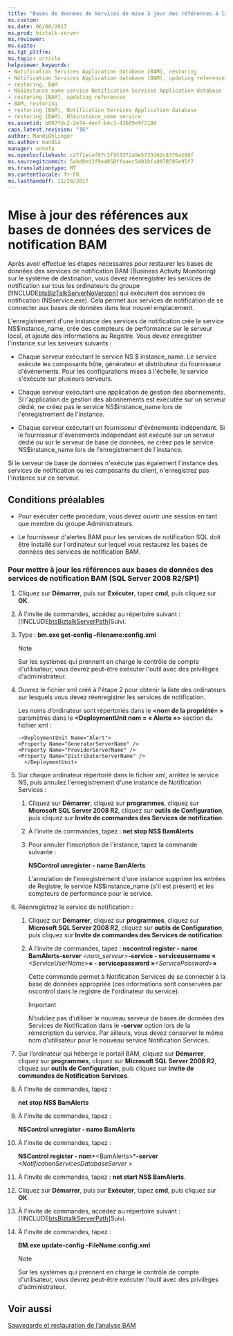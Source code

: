```yaml
---
title: "Bases de données de Services de mise à jour des références à la Notification BAM | Documents Microsoft"
ms.custom: 
ms.date: 06/08/2017
ms.prod: biztalk-server
ms.reviewer: 
ms.suite: 
ms.tgt_pltfrm: 
ms.topic: article
helpviewer_keywords:
- Notification Services Application database [BAM], restoring
- Notification Services Application database [BAM], updating references
- restoring, BAM
- NS$instance_name service Notification Services Application database [BAM], NS$instance_name service
- restoring [BAM], updating references
- BAM, restoring
- restoring [BAM], Notification Services Application database
- restoring [BAM], NS$instance_name service
ms.assetid: b007fdc2-2e74-4eef-b4c3-43689e9f2180
caps.latest.revision: "16"
author: MandiOhlinger
ms.author: mandia
manager: anneta
ms.openlocfilehash: c27f1ecaf07c3f953372a9e5733d62c8376a288f
ms.sourcegitcommit: 5abd0ed3f9e4858ffaaec5481bfa8878595e95f7
ms.translationtype: MT
ms.contentlocale: fr-FR
ms.lasthandoff: 11/28/2017
---
```

# <a name="how-to-update-references-to-the-bam-notification-services-databases"></a>Mise à jour des références aux bases de données des services de notification BAM
Après avoir effectué les étapes nécessaires pour restaurer les bases de données des services de notification BAM (Business Activity Monitoring) sur le système de destination, vous devez réenregistrer les services de notification sur tous les ordinateurs du groupe [!INCLUDE[btsBizTalkServerNoVersion](../includes/btsbiztalkservernoversion-md.md)] qui exécutent des services de notification (NSservice.exe). Cela permet aux services de notification de se connecter aux bases de données dans leur nouvel emplacement.  
  
 L'enregistrement d'une instance des services de notification crée le service NS$instance_name, crée des compteurs de performance sur le serveur local, et ajoute des informations au Registre. Vous devez enregistrer l'instance sur les serveurs suivants :  
  
-   Chaque serveur exécutant le service NS $ instance_name. Le service exécute les composants hôte, générateur et distributeur du fournisseur d'événements. Pour les configurations mises à l'échelle, le service s'exécute sur plusieurs serveurs.  
  
-   Chaque serveur exécutant une application de gestion des abonnements. Si l'application de gestion des abonnements est exécutée sur un serveur dédié, ne créez pas le service NS$instance_name lors de l'enregistrement de l'instance.  
  
-   Chaque serveur exécutant un fournisseur d'événements indépendant. Si le fournisseur d'événements indépendant est exécuté sur un serveur dédié ou sur le serveur de base de données, ne créez pas le service NS$instance_name lors de l'enregistrement de l'instance.  
  
 Si le serveur de base de données n'exécute pas également l'instance des services de notification ou les composants du client, n'enregistrez pas l'instance sur ce serveur.  
  
## <a name="prerequisites"></a>Conditions préalables  
  
-   Pour exécuter cette procédure, vous devez ouvrir une session en tant que membre du groupe Administrateurs.  
  
-   Le fournisseur d'alertes BAM pour les services de notification SQL doit être installé sur l'ordinateur sur lequel vous restaurez les bases de données des services de notification BAM.  
  
### <a name="to-update-references-to-the-bam-notification-services-databases-sql-server-2008-r2sp1"></a>Pour mettre à jour les références aux bases de données des services de notification BAM (SQL Server 2008 R2/SP1)  
  
1.  Cliquez sur **Démarrer**, puis sur **Exécuter**, tapez **cmd**, puis cliquez sur **OK**.  
  
2.  À l'invite de commandes, accédez au répertoire suivant : [!INCLUDE[btsBiztalkServerPath](../includes/btsbiztalkserverpath-md.md)]Suivi.  
  
3.  Type : **bm.exe get-config –filename:config.xml**  
  
    > [!NOTE]
    >  Sur les systèmes qui prennent en charge le contrôle de compte d'utilisateur, vous devrez peut-être exécuter l'outil avec des privilèges d'administrateur.  
  
4.  Ouvrez le fichier xml créé à l'étape 2 pour obtenir la liste des ordinateurs sur lesquels vous devez réenregistrer les services de notification.  
  
     Les noms d’ordinateur sont répertoriés dans le  **\<nom de la propriété\= \>**  paramètres dans le  **\<DeploymentUnit nom = « Alerte »\>**  section du fichier xml :  
  
    ```  
    -<DeploymentUnit Name="Alert">  
    <Property Name="GeneratorServerName" />  
    <Property Name="ProviderServerName" />  
    <Property Name="DistributorServerName" />  
      </DeploymentUnit>  
    ```  
  
5.  Sur chaque ordinateur répertorié dans le fichier xml, arrêtez le service NS, puis annulez l'enregistrement d'une instance de Notification Services :  
  
    1.  Cliquez sur **Démarrer**, cliquez sur **programmes**, cliquez sur **Microsoft SQL Server 2008 R2**, cliquez sur **outils de Configuration**, puis cliquez sur **Invite de commandes des Services de notification**.  
  
    2.  À l’invite de commandes, tapez : **net stop NS$ BamAlerts**  
  
    3.  Pour annuler l'inscription de l'instance, tapez la commande suivante :  
  
         **NSControl unregister - name BamAlerts**  
  
         L'annulation de l'enregistrement d'une instance supprime les entrées de Registre, le service NS$instance_name (s'il est présent) et les compteurs de performance pour le service.  
  
6.  Réenregistrez le service de notification :  
  
    1.  Cliquez sur **Démarrer**, cliquez sur **programmes**, cliquez sur **Microsoft SQL Server 2008 R2**, cliquez sur **outils de Configuration**, puis cliquez sur **Invite de commandes des Services de notification**.  
  
    2.  À l’invite de commandes, tapez : **nscontrol register - name BamAlerts-server**  *\<nom_serveur\>***-service - serviceusername «**  *\<ServiceUserName\>***« - servicepassword »***\<ServicePassword\>***»**  
  
         Cette commande permet à Notification Services de se connecter à la base de données appropriée (ces informations sont conservées par nscontrol dans le registre de l'ordinateur du service).  
  
        > [!IMPORTANT]
        >  N’oubliez pas d’utiliser le nouveau serveur de bases de données des Services de Notification dans le **-server** option lors de la réinscription du service. Par ailleurs, vous devez conserver le même nom d'utilisateur pour le nouveau service Notification Services.  
  
7.  Sur l’ordinateur qui héberge le portail BAM, cliquez sur **Démarrer**, cliquez sur **programmes**, cliquez sur **Microsoft SQL Server 2008 R2**, cliquez sur **outils de Configuration**, puis cliquez sur **invite de commandes de Notification Services**.  
  
8.  À l'invite de commandes, tapez :  
  
     **net stop NS$ BamAlerts**  
  
9. À l'invite de commandes, tapez :  
  
     **NSControl unregister - name BamAlerts**  
  
10. À l'invite de commandes, tapez :  
  
     **NSControl register - nom***\<BamAlerts\>***-server**  *\<NotificationServicesDatabaseServer    \>*  
  
11. À l’invite de commandes, tapez : **net start NS$ BamAlerts**.  
  
12. Cliquez sur **Démarrer**, puis sur **Exécuter**, tapez **cmd**, puis cliquez sur **OK**.  
  
13. À l'invite de commandes, accédez au répertoire suivant : [!INCLUDE[btsBiztalkServerPath](../includes/btsbiztalkserverpath-md.md)]Suivi.  
  
14. À l'invite de commandes, tapez :  
  
     **BM.exe update-config –FileName:config.xml**  
  
    > [!NOTE]
    >  Sur les systèmes qui prennent en charge le contrôle de compte d'utilisateur, vous devrez peut-être exécuter l'outil avec des privilèges d'administrateur.  
  
## <a name="see-also"></a>Voir aussi  
 [Sauvegarde et restauration de l’analyse BAM](../core/backing-up-and-restoring-bam.md)